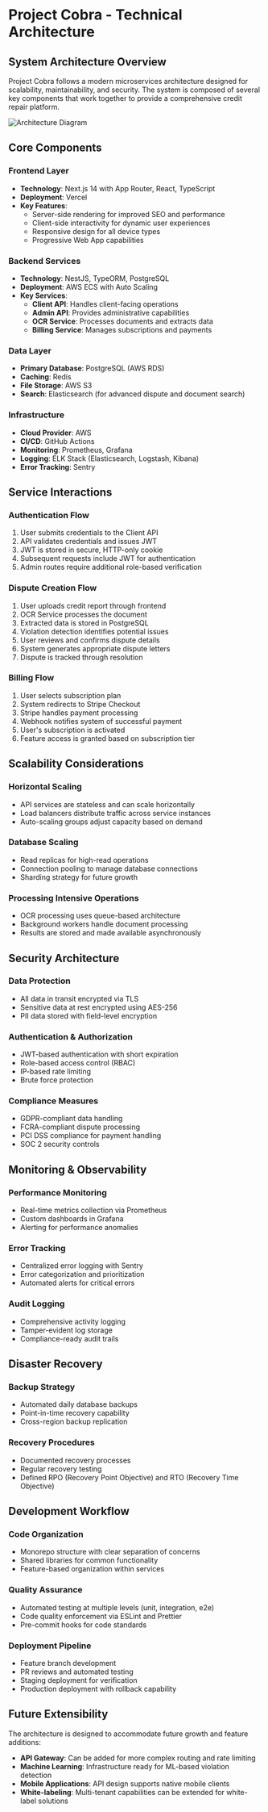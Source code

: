 # Project Cobra - Technical Architecture

## System Architecture Overview

Project Cobra follows a modern microservices architecture designed for scalability, maintainability, and security. The system is composed of several key components that work together to provide a comprehensive credit repair platform.

![Architecture Diagram](../assets/architecture_diagram.png)

## Core Components

### Frontend Layer
- **Technology**: Next.js 14 with App Router, React, TypeScript
- **Deployment**: Vercel
- **Key Features**:
  - Server-side rendering for improved SEO and performance
  - Client-side interactivity for dynamic user experiences
  - Responsive design for all device types
  - Progressive Web App capabilities

### Backend Services
- **Technology**: NestJS, TypeORM, PostgreSQL
- **Deployment**: AWS ECS with Auto Scaling
- **Key Services**:
  - **Client API**: Handles client-facing operations
  - **Admin API**: Provides administrative capabilities
  - **OCR Service**: Processes documents and extracts data
  - **Billing Service**: Manages subscriptions and payments

### Data Layer
- **Primary Database**: PostgreSQL (AWS RDS)
- **Caching**: Redis
- **File Storage**: AWS S3
- **Search**: Elasticsearch (for advanced dispute and document search)

### Infrastructure
- **Cloud Provider**: AWS
- **CI/CD**: GitHub Actions
- **Monitoring**: Prometheus, Grafana
- **Logging**: ELK Stack (Elasticsearch, Logstash, Kibana)
- **Error Tracking**: Sentry

## Service Interactions

### Authentication Flow
1. User submits credentials to the Client API
2. API validates credentials and issues JWT
3. JWT is stored in secure, HTTP-only cookie
4. Subsequent requests include JWT for authentication
5. Admin routes require additional role-based verification

### Dispute Creation Flow
1. User uploads credit report through frontend
2. OCR Service processes the document
3. Extracted data is stored in PostgreSQL
4. Violation detection identifies potential issues
5. User reviews and confirms dispute details
6. System generates appropriate dispute letters
7. Dispute is tracked through resolution

### Billing Flow
1. User selects subscription plan
2. System redirects to Stripe Checkout
3. Stripe handles payment processing
4. Webhook notifies system of successful payment
5. User's subscription is activated
6. Feature access is granted based on subscription tier

## Scalability Considerations

### Horizontal Scaling
- API services are stateless and can scale horizontally
- Load balancers distribute traffic across service instances
- Auto-scaling groups adjust capacity based on demand

### Database Scaling
- Read replicas for high-read operations
- Connection pooling to manage database connections
- Sharding strategy for future growth

### Processing Intensive Operations
- OCR processing uses queue-based architecture
- Background workers handle document processing
- Results are stored and made available asynchronously

## Security Architecture

### Data Protection
- All data in transit encrypted via TLS
- Sensitive data at rest encrypted using AES-256
- PII data stored with field-level encryption

### Authentication & Authorization
- JWT-based authentication with short expiration
- Role-based access control (RBAC)
- IP-based rate limiting
- Brute force protection

### Compliance Measures
- GDPR-compliant data handling
- FCRA-compliant dispute processing
- PCI DSS compliance for payment handling
- SOC 2 security controls

## Monitoring & Observability

### Performance Monitoring
- Real-time metrics collection via Prometheus
- Custom dashboards in Grafana
- Alerting for performance anomalies

### Error Tracking
- Centralized error logging with Sentry
- Error categorization and prioritization
- Automated alerts for critical errors

### Audit Logging
- Comprehensive activity logging
- Tamper-evident log storage
- Compliance-ready audit trails

## Disaster Recovery

### Backup Strategy
- Automated daily database backups
- Point-in-time recovery capability
- Cross-region backup replication

### Recovery Procedures
- Documented recovery processes
- Regular recovery testing
- Defined RPO (Recovery Point Objective) and RTO (Recovery Time Objective)

## Development Workflow

### Code Organization
- Monorepo structure with clear separation of concerns
- Shared libraries for common functionality
- Feature-based organization within services

### Quality Assurance
- Automated testing at multiple levels (unit, integration, e2e)
- Code quality enforcement via ESLint and Prettier
- Pre-commit hooks for code standards

### Deployment Pipeline
- Feature branch development
- PR reviews and automated testing
- Staging deployment for verification
- Production deployment with rollback capability

## Future Extensibility

The architecture is designed to accommodate future growth and feature additions:

- **API Gateway**: Can be added for more complex routing and rate limiting
- **Machine Learning**: Infrastructure ready for ML-based violation detection
- **Mobile Applications**: API design supports native mobile clients
- **White-labeling**: Multi-tenant capabilities can be extended for white-label solutions
